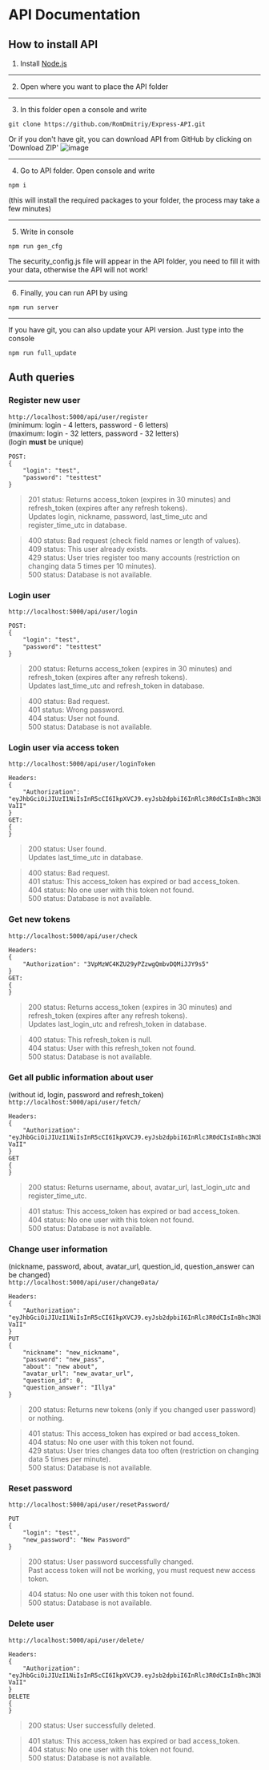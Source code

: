 # API Documentation

## How to install API

1) Install [Node.js](https://nodejs.org/en/)

____
2) Open where you want to place the API folder

____
3) In this folder open a console and write
 ```
 git clone https://github.com/RomDmitriy/Express-API.git
 ```
   Or if you don't have git, you can download API from GitHub by clicking on 'Download ZIP'
   ![image](https://user-images.githubusercontent.com/55810251/144215518-7a07d3bc-cf04-4de9-987d-ee7e9eadc0f7.png)

____
4) Go to API folder. Open console and write
 ```
 npm i
 ```

   (this will install the required packages to your folder, the process may take a few minutes)

____
5) Write in console
 ```
 npm run gen_cfg
 ```

   The security_config.js file will appear in the API folder, you need to fill it with your data, otherwise the API will not work!

____
6) Finally, you can run API by using
 ```
 npm run server
 ```


____
If you have git, you can also update your API version. Just type into the console
```
npm run full_update
```

## Auth queries

### Register new user
`http://localhost:5000/api/user/register`<br>
(minimum: login - 4 letters, password - 6 letters)<br>
(maximum: login - 32 letters, password - 32 letters)<br>
(login **must** be unique)<br>
```
POST:
{
    "login": "test",
    "password": "testtest"
}
```
> 201 status: Returns access_token (expires in 30 minutes) and refresh_token (expires after any refresh tokens).<br>
> Updates login, nickname, password, last_time_utc and register_time_utc in database.<br>

> 400 status: Bad request (check field names or length of values).<br>
> 409 status: This user already exists.<br>
> 429 status: User tries register too many accounts (restriction on changing data 5 times per 10 minutes).<br>
> 500 status: Database is not available.<br>

### Login user
`http://localhost:5000/api/user/login`<br>
```
POST:
{
    "login": "test",
    "password": "testtest"
}
```
> 200 status: Returns access_token (expires in 30 minutes) and refresh_token (expires after any refresh tokens).<br>
> Updates last_time_utc and refresh_token in database.<br>

> 400 status: Bad request.<br>
> 401 status: Wrong password.<br>
> 404 status: User not found.<br>
> 500 status: Database is not available.<br>

### Login user via access token
`http://localhost:5000/api/user/loginToken`<br>
```
Headers:
{
    "Authorization": "eyJhbGciOiJIUzI1NiIsInR5cCI6IkpXVCJ9.eyJsb2dpbiI6InRlc3R0dCIsInBhc3N3b3JkIjoiJDJhJDEwJDV4bzRibDM4czczSmJIQmFlUmw1UC5lc0k0MXNUMC42LnBaUlhmZi5YekFBUXJDZ1RSNG5tIiwiaWF0IjoxNjM3NzQ0MjQ3LCJleHAiOjE2Mzc3NDYwNDd9.oLDKwnjSwZy1sR3EHVypsGgYXrT6k_Cq4VCr9n-VaII"
}
GET:
{
}
```
> 200 status: User found.<br>
> Updates last_time_utc in database.<br>

> 400 status: Bad request.<br>
> 401 status: This access_token has expired or bad access_token.<br>
> 404 status: No one user with this token not found.<br>
> 500 status: Database is not available.<br>

### Get new tokens
`http://localhost:5000/api/user/check`<br>
```
Headers:
{
    "Authorization": "3VpMzWC4KZU29yPZzwgQmbvDQMiJJY9s5"
}
GET:
{
}
```
> 200 status: Returns access_token (expires in 30 minutes) and refresh_token (expires after any refresh tokens).<br>
> Updates last_login_utc and refresh_token in database.<br>

> 400 status: This refresh_token is null.<br>
> 404 status: User with this refresh_token not found.<br>
> 500 status: Database is not available.<br>

### Get all public information about user
(without id, login, password and refresh_token)<br>
`http://localhost:5000/api/user/fetch/`<br>
```
Headers:
{
    "Authorization": "eyJhbGciOiJIUzI1NiIsInR5cCI6IkpXVCJ9.eyJsb2dpbiI6InRlc3R0dCIsInBhc3N3b3JkIjoiJDJhJDEwJDV4bzRibDM4czczSmJIQmFlUmw1UC5lc0k0MXNUMC42LnBaUlhmZi5YekFBUXJDZ1RSNG5tIiwiaWF0IjoxNjM3NzQ0MjQ3LCJleHAiOjE2Mzc3NDYwNDd9.oLDKwnjSwZy1sR3EHVypsGgYXrT6k_Cq4VCr9n-VaII"
}
GET
{
}
```
> 200 status: Returns username, about, avatar_url, last_login_utc and register_time_utc.<br>

> 401 status: This access_token has expired or bad access_token.<br>
> 404 status: No one user with this token not found.<br>
> 500 status: Database is not available.<br>

### Change user information
(nickname, password, about, avatar_url, question_id, question_answer can be changed)<br>
`http://localhost:5000/api/user/changeData/`<br>
```
Headers:
{
    "Authorization": "eyJhbGciOiJIUzI1NiIsInR5cCI6IkpXVCJ9.eyJsb2dpbiI6InRlc3R0dCIsInBhc3N3b3JkIjoiJDJhJDEwJDV4bzRibDM4czczSmJIQmFlUmw1UC5lc0k0MXNUMC42LnBaUlhmZi5YekFBUXJDZ1RSNG5tIiwiaWF0IjoxNjM3NzQ0MjQ3LCJleHAiOjE2Mzc3NDYwNDd9.oLDKwnjSwZy1sR3EHVypsGgYXrT6k_Cq4VCr9n-VaII"
}
PUT
{
    "nickname": "new_nickname",
    "password": "new_pass",
    "about": "new about",
    "avatar_url": "new_avatar_url",
    "question_id": 0,
    "question_answer": "Illya"
}
```
> 200 status: Returns new tokens (only if you changed user password) or nothing.<br>

> 401 status: This access_token has expired or bad access_token.<br>
> 404 status: No one user with this token not found.<br>
> 429 status: User tries changes data too often (restriction on changing data 5 times per minute).<br>
> 500 status: Database is not available.<br>

### Reset password
`http://localhost:5000/api/user/resetPassword/`<br>
```
PUT
{
    "login": "test",
    "new_password": "New Password"
}
```
> 200 status: User password successfully changed.<br>
> Past access token will not be working, you must request new access token.<br>

> 404 status: No one user with this token not found.<br>
> 500 status: Database is not available.<br>

### Delete user
`http://localhost:5000/api/user/delete/`<br>
```
Headers:
{
    "Authorization": "eyJhbGciOiJIUzI1NiIsInR5cCI6IkpXVCJ9.eyJsb2dpbiI6InRlc3R0dCIsInBhc3N3b3JkIjoiJDJhJDEwJDV4bzRibDM4czczSmJIQmFlUmw1UC5lc0k0MXNUMC42LnBaUlhmZi5YekFBUXJDZ1RSNG5tIiwiaWF0IjoxNjM3NzQ0MjQ3LCJleHAiOjE2Mzc3NDYwNDd9.oLDKwnjSwZy1sR3EHVypsGgYXrT6k_Cq4VCr9n-VaII"
}
DELETE
{
}
```
> 200 status: User successfully deleted.<br>

> 401 status: This access_token has expired or bad access_token.<br>
> 404 status: No one user with this token not found.<br>
> 500 status: Database is not available.<br>